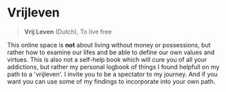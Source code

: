 # Vrijleven

> **Vrij Leven** (Dutch), To live free

This online space is **not** about living without money or possessions, but rather how to examine our lifes and be able to define our own values and virtues. This is also not a self-help book which will cure you of all your addictions, but rather my personal logbook of things I found helpfull on my path to a 'vrijleven'. I invite you to be a spectator to my journey. And if you want you can use some of my findings to incorporate into your own path.

